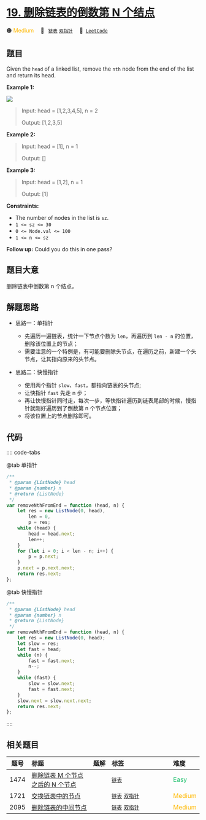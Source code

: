 # [19. 删除链表的倒数第 N 个结点](https://leetcode.com/problems/remove-nth-node-from-end-of-list)

🟠 <font color=#ffb800>Medium</font>&emsp; 🔖&ensp; [`链表`](/leetcode/outline/tag/linked-list.md) [`双指针`](/leetcode/outline/tag/two-pointers.md)&emsp; 🔗&ensp;[`LeetCode`](https://leetcode.com/problems/remove-nth-node-from-end-of-list/)

## 题目

Given the `head` of a linked list, remove the `nth` node from the end of the
list and return its head.

**Example 1:**

![](https://assets.leetcode.com/uploads/2020/10/03/remove_ex1.jpg)

> Input: head = [1,2,3,4,5], n = 2
>
> Output: [1,2,3,5]

**Example 2:**

> Input: head = [1], n = 1
>
> Output: []

**Example 3:**

> Input: head = [1,2], n = 1
>
> Output: [1]

**Constraints:**

- The number of nodes in the list is `sz`.
- `1 <= sz <= 30`
- `0 <= Node.val <= 100`
- `1 <= n <= sz`

**Follow up:** Could you do this in one pass?

## 题目大意

删除链表中倒数第 n 个结点。

## 解题思路

- 思路一：单指针

  - 先遍历一遍链表，统计一下节点个数为 `len`，再遍历到 `len - n` 的位置，删除该位置上的节点；
  - 需要注意的一个特例是，有可能要删除头节点，在遍历之前，新建一个头节点，让其指向原来的头节点。

- 思路二：快慢指针
  - 使用两个指针 `slow`、`fast`，都指向链表的头节点;
  - 让快指针 `fast` 先走 n 步；
  - 再让快慢指针同时走，每次一步，等快指针遍历到链表尾部的时候，慢指针就刚好遍历到了倒数第 n 个节点位置；
  - 将该位置上的节点删除即可。

## 代码

:::: code-tabs

@tab 单指针

```javascript
/**
 * @param {ListNode} head
 * @param {number} n
 * @return {ListNode}
 */
var removeNthFromEnd = function (head, n) {
	let res = new ListNode(0, head),
		len = 0,
		p = res;
	while (head) {
		head = head.next;
		len++;
	}
	for (let i = 0; i < len - n; i++) {
		p = p.next;
	}
	p.next = p.next.next;
	return res.next;
};
```

@tab 快慢指针

```javascript
/**
 * @param {ListNode} head
 * @param {number} n
 * @return {ListNode}
 */
var removeNthFromEnd = function (head, n) {
	let res = new ListNode(0, head);
	let slow = res;
	let fast = head;
	while (n) {
		fast = fast.next;
		n--;
	}
	while (fast) {
		slow = slow.next;
		fast = fast.next;
	}
	slow.next = slow.next.next;
	return res.next;
};
```

::::

## 相关题目

<!-- prettier-ignore -->
| 题号 | 标题 | 题解 | 标签 | 难度 |
| :------: | :------ | :------: | :------ | :------ |
| 1474 | [删除链表 M 个节点之后的 N 个节点](https://leetcode.com/problems/delete-n-nodes-after-m-nodes-of-a-linked-list) |  |  [`链表`](/leetcode/outline/tag/linked-list.md) | <font color=#15bd66>Easy</font> |
| 1721 | [交换链表中的节点](https://leetcode.com/problems/swapping-nodes-in-a-linked-list) |  |  [`链表`](/leetcode/outline/tag/linked-list.md) [`双指针`](/leetcode/outline/tag/two-pointers.md) | <font color=#ffb800>Medium</font> |
| 2095 | [删除链表的中间节点](https://leetcode.com/problems/delete-the-middle-node-of-a-linked-list) |  |  [`链表`](/leetcode/outline/tag/linked-list.md) [`双指针`](/leetcode/outline/tag/two-pointers.md) | <font color=#ffb800>Medium</font> |

<style>
.blue {
    background-color: #096dd9;
    padding: 0.25rem 0.5rem;
    margin: 0;
    font-size: 0.85em;
    border-radius: 3px;
    color: white;
    font-weight: 500;
}
table th:first-of-type { width: 10%; }
table th:nth-of-type(2) { width: 35%; }
table th:nth-of-type(3) { width: 10%; }
table th:nth-of-type(4) { width: 35%; }
table th:nth-of-type(5) { width: 10%; }
</style>
